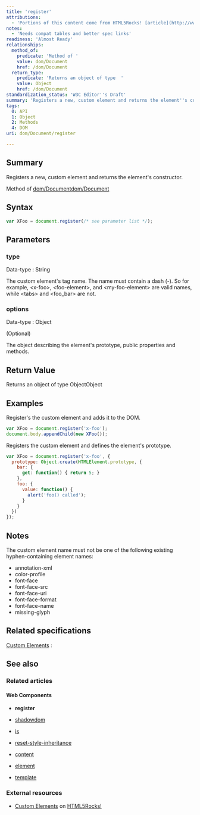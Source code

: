 ```yaml
---
title: 'register'
attributions:
  - 'Portions of this content come from HTML5Rocks! [article](http://www.html5rocks.com/en/tutorials/webcomponents/customelements/)'
notes:
  - 'Needs compat tables and better spec links'
readiness: 'Almost Ready'
relationships:
  method_of:
    predicate: 'Method of '
    value: dom/Document
    href: /dom/Document
  return_type:
    predicate: 'Returns an object of type  '
    value: Object
    href: /dom/Document
standardization_status: 'W3C Editor''s Draft'
summary: 'Registers a new, custom element and returns the element''s constructor.'
tags:
  0: API
  1: Object
  2: Methods
  4: DOM
uri: dom/Document/register

---
```

## Summary

Registers a new, custom element and returns the element's constructor.

Method of [dom/Document](/dom/Document)[dom/Document](/dom/Document)

## Syntax

``` js
var XFoo = document.register(/* see parameter list */);
```

## Parameters

### type

 Data-type
:   String

 The custom element's tag name. The name must contain a dash (-). So for example, \<x-foo\>, \<foo-element\>, and \<my-foo-element\> are valid names, while \<tabs\> and \<foo\_bar\> are not.

### options

 Data-type
:   Object

(Optional)

The object describing the element's prototype, public properties and methods.

## Return Value

Returns an object of type ObjectObject

## Examples

Register's the custom element and adds it to the DOM.

``` js
var XFoo = document.register('x-foo');
document.body.appendChild(new XFoo());
```

Registers the custom element and defines the element's prototype.

``` js
var XFoo = document.register('x-foo', {
  prototype: Object.create(HTMLElement.prototype, {
    bar: {
      get: function() { return 5; }
    },
    foo: {
      value: function() {
        alert('foo() called');
      }
    }
  })
});
```

## Notes

The custom element name must not be one of the following existing hyphen-containing element names:

-   annotation-xml
-   color-profile
-   font-face
-   font-face-src
-   font-face-uri
-   font-face-format
-   font-face-name
-   missing-glyph

## Related specifications

[Custom Elements](https://dvcs.w3.org/hg/webcomponents/raw-file/tip/spec/custom/index.html)
:

## See also

### Related articles

#### Web Components

-   **register**

-   [shadowdom](/dom/shadowdom)

-   [is](/html/attributes/is)

-   [reset-style-inheritance](/html/attributes/reset-style-inheritance)

-   [content](/html/elements/content)

-   [element](/html/elements/element)

-   [template](/html/elements/template)

### External resources

-   [Custom Elements](http://www.html5rocks.com/en/tutorials/webcomponents/customelements/) on [HTML5Rocks!](http://www.html5rocks.com)
